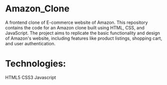 # Amazon_Clone
A frontend clone of E-commerce website of Amazon. This repository contains the code for an Amazon clone built using HTML, CSS, and JavaScript. The project aims to replicate the basic functionality and design of Amazon's website, including features like product listings, shopping cart, and user authentication.

# Technologies:
HTML5
CSS3
Javascript
